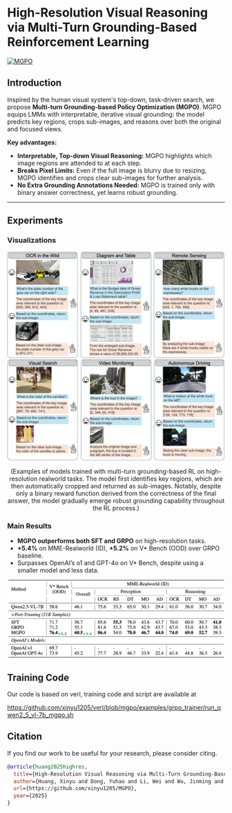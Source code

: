 # High-Resolution Visual Reasoning via Multi-Turn Grounding-Based Reinforcement Learning

[![MGPO](https://img.shields.io/badge/Blog-MGPO-blue)](https://www.lmms-lab.com/posts/highres_visual_reasoning)

<!-- Authors: [Xinyu Huang](https://xinyu1205.github.io/), [Yuhao Dong](https://scholar.google.com/citations?user=kMui170AAAAJ&hl=zh-CN), Wei Li, Jinming Wu, Zihao Deng, [Bo Li](https://brianboli.com/), Zejun Ma -->


## Introduction

Inspired by the human visual system's top-down, task-driven search, we propose **Multi-turn Grounding-based Policy Optimization (MGPO)**. MGPO equips LMMs with interpretable, iterative visual grounding: the model predicts key regions, crops sub-images, and reasons over both the original and focused views.

**Key advantages:**
- **Interpretable, Top-down Visual Reasoning:** MGPO highlights which image regions are attended to at each step.
- **Breaks Pixel Limits:** Even if the full image is blurry due to resizing, MGPO identifies and crops clear sub-images for further analysis.
- **No Extra Grounding Annotations Needed:** MGPO is trained only with binary answer correctness, yet learns robust grounding.


---

## Experiments

### Visualizations
<p align="center">
  <img src="images/2.png" width="800">
</p>

<p align="center">
  (Examples of models trained with multi-turn grounding-based RL on high-resolution realworld tasks. The model first identifies key regions, which are then automatically cropped and returned as sub-images. Notably, despite only a binary reward function derived from the correctness of the final answer, the model gradually emerge robust grounding capability throughout the RL process.)
</p>


### Main Results

- **MGPO outperforms both SFT and GRPO** on high-resolution tasks.
- **+5.4%** on MME-Realworld (ID), **+5.2%** on V* Bench (OOD) over GRPO baseline.
- Surpasses OpenAI’s o1 and GPT-4o on V* Bench, despite using a smaller model and less data.

<p align="center">
  <img src="images/7.png" width="800">
</p>


## Training Code

Our code is based on verl, training code and script are available at 

https://github.com/xinyu1205/verl/blob/mgpo/examples/grpo_trainer/run_qwen2_5_vl-7b_mgpo.sh


## Citation
If you find our work to be useful for your research, please consider citing.

```bibtex
@article{huang2025highres,
  title={High-Resolution Visual Reasoning via Multi-Turn Grounding-Based Reinforcement Learning},
  author={Huang, Xinyu and Dong, Yuhao and Li, Wei and Wu, Jinming and Deng, Zihao and Li, Bo and Ma, Zejun},
  url={https://github.com/xinyu1205/MGPO},
  year={2025}
}
```